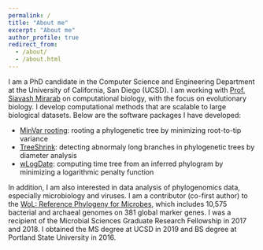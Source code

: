 ```yaml
---
permalink: /
title: "About me"
excerpt: "About me"
author_profile: true
redirect_from: 
  - /about/
  - /about.html
---
```


I am a PhD candidate in the Computer Science and Engineering Department at the University of California, San Diego (UCSD). 
I am working with [Prof. Siavash Mirarab](http://eceweb.ucsd.edu/~smirarab/) on computational biology, with the focus on evolutionary biology.
I develop computational methods that are scalable to large biological datasets. 
Below are the software packages I have developed:
* [MinVar rooting](https://github.com/uym2/MinVar-Rooting): rooting a phylogenetic tree by minimizing root-to-tip variance
* [TreeShrink](https://github.com/uym2/treeshrink): detecting abnormaly long branches in phylogenetic trees by diameter analysis
* [wLogDate](https://github.com/uym2/wLogDate): computing time tree from an inferred phylogram by minimizing a logarithmic penalty function

In addition, I am also interested in data analysis of phylogenomics data, especially microbiology and viruses.
I am a contributor (co-first author) to the [WoL: Reference Phylogeny for Microbes](https://biocore.github.io/wol/), which includes 10,575 bacterial and archaeal genomes on 381 global marker genes. I was a recipient of the Microbial Sciences Graduate Research Fellowship in 2017 and 2018.
I obtained the MS degree at UCSD in 2019 and BS degree at Portland State University in 2016. 
